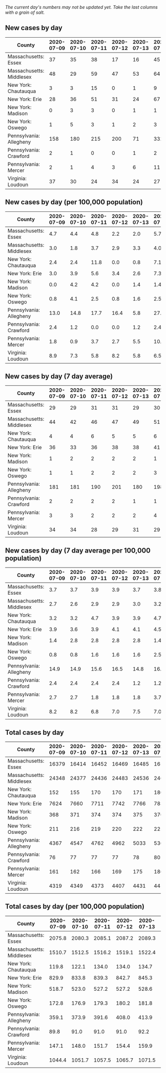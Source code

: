 _The current day's numbers may not be updated yet. Take the last columns with a grain of salt._
## New cases by day

| County | 2020-07-09 | 2020-07-10 | 2020-07-11 | 2020-07-12 | 2020-07-13 | 2020-07-14 | 2020-07-15 |
| --- | --- | --- | --- | --- | --- | --- | --- |
| Massachusetts: Essex | 37 | 35 | 38 | 17 | 16 | 45 |  |
| Massachusetts: Middlesex | 48 | 29 | 59 | 47 | 53 | 64 |  |
| New York: Chautauqua | 3 | 3 | 15 | 0 | 1 | 9 |  |
| New York: Erie | 28 | 36 | 51 | 31 | 24 | 67 |  |
| New York: Madison | 0 | 3 | 3 | 0 | 1 | 1 |  |
| New York: Oswego | 1 | 5 | 3 | 1 | 2 | 3 |  |
| Pennsylvania: Allegheny | 158 | 180 | 215 | 200 | 71 | 331 | 246 |
| Pennsylvania: Crawford | 2 | 1 | 0 | 0 | 1 | 2 |  |
| Pennsylvania: Mercer | 2 | 1 | 4 | 3 | 6 | 11 |  |
| Virginia: Loudoun | 37 | 30 | 24 | 34 | 24 | 27 | 61 |

## New cases by day (per 100,000 population)

| County | 2020-07-09 | 2020-07-10 | 2020-07-11 | 2020-07-12 | 2020-07-13 | 2020-07-14 | 2020-07-15 |
| --- | --- | --- | --- | --- | --- | --- | --- |
| Massachusetts: Essex | 4.7 | 4.4 | 4.8 | 2.2 | 2.0 | 5.7 |  |
| Massachusetts: Middlesex | 3.0 | 1.8 | 3.7 | 2.9 | 3.3 | 4.0 |  |
| New York: Chautauqua | 2.4 | 2.4 | 11.8 | 0.0 | 0.8 | 7.1 |  |
| New York: Erie | 3.0 | 3.9 | 5.6 | 3.4 | 2.6 | 7.3 |  |
| New York: Madison | 0.0 | 4.2 | 4.2 | 0.0 | 1.4 | 1.4 |  |
| New York: Oswego | 0.8 | 4.1 | 2.5 | 0.8 | 1.6 | 2.5 |  |
| Pennsylvania: Allegheny | 13.0 | 14.8 | 17.7 | 16.4 | 5.8 | 27.2 | 20.2 |
| Pennsylvania: Crawford | 2.4 | 1.2 | 0.0 | 0.0 | 1.2 | 2.4 |  |
| Pennsylvania: Mercer | 1.8 | 0.9 | 3.7 | 2.7 | 5.5 | 10.1 |  |
| Virginia: Loudoun | 8.9 | 7.3 | 5.8 | 8.2 | 5.8 | 6.5 | 14.8 |

## New cases by day (7 day average)

| County | 2020-07-09 | 2020-07-10 | 2020-07-11 | 2020-07-12 | 2020-07-13 | 2020-07-14 | 2020-07-15 |
| --- | --- | --- | --- | --- | --- | --- | --- |
| Massachusetts: Essex | 29 | 29 | 31 | 31 | 29 | 30 |  |
| Massachusetts: Middlesex | 44 | 42 | 46 | 47 | 49 | 51 |  |
| New York: Chautauqua | 4 | 4 | 6 | 5 | 5 | 6 |  |
| New York: Erie | 36 | 33 | 36 | 38 | 38 | 41 |  |
| New York: Madison | 1 | 2 | 2 | 2 | 2 | 1 |  |
| New York: Oswego | 1 | 1 | 2 | 2 | 2 | 3 |  |
| Pennsylvania: Allegheny | 181 | 181 | 190 | 201 | 180 | 198 | 200 |
| Pennsylvania: Crawford | 2 | 2 | 2 | 2 | 1 | 1 |  |
| Pennsylvania: Mercer | 3 | 3 | 2 | 2 | 2 | 4 |  |
| Virginia: Loudoun | 34 | 34 | 28 | 29 | 31 | 29 | 34 |

## New cases by day (7 day average per 100,000 population)

| County | 2020-07-09 | 2020-07-10 | 2020-07-11 | 2020-07-12 | 2020-07-13 | 2020-07-14 | 2020-07-15 |
| --- | --- | --- | --- | --- | --- | --- | --- |
| Massachusetts: Essex | 3.7 | 3.7 | 3.9 | 3.9 | 3.7 | 3.8 |  |
| Massachusetts: Middlesex | 2.7 | 2.6 | 2.9 | 2.9 | 3.0 | 3.2 |  |
| New York: Chautauqua | 3.2 | 3.2 | 4.7 | 3.9 | 3.9 | 4.7 |  |
| New York: Erie | 3.9 | 3.6 | 3.9 | 4.1 | 4.1 | 4.5 |  |
| New York: Madison | 1.4 | 2.8 | 2.8 | 2.8 | 2.8 | 1.4 |  |
| New York: Oswego | 0.8 | 0.8 | 1.6 | 1.6 | 1.6 | 2.5 |  |
| Pennsylvania: Allegheny | 14.9 | 14.9 | 15.6 | 16.5 | 14.8 | 16.3 | 16.4 |
| Pennsylvania: Crawford | 2.4 | 2.4 | 2.4 | 2.4 | 1.2 | 1.2 |  |
| Pennsylvania: Mercer | 2.7 | 2.7 | 1.8 | 1.8 | 1.8 | 3.7 |  |
| Virginia: Loudoun | 8.2 | 8.2 | 6.8 | 7.0 | 7.5 | 7.0 | 8.2 |

## Total cases by day

| County | 2020-07-09 | 2020-07-10 | 2020-07-11 | 2020-07-12 | 2020-07-13 | 2020-07-14 | 2020-07-15 |
| --- | --- | --- | --- | --- | --- | --- | --- |
| Massachusetts: Essex | 16379 | 16414 | 16452 | 16469 | 16485 | 16530 |  |
| Massachusetts: Middlesex | 24348 | 24377 | 24436 | 24483 | 24536 | 24600 |  |
| New York: Chautauqua | 152 | 155 | 170 | 170 | 171 | 180 |  |
| New York: Erie | 7624 | 7660 | 7711 | 7742 | 7766 | 7833 |  |
| New York: Madison | 368 | 371 | 374 | 374 | 375 | 376 |  |
| New York: Oswego | 211 | 216 | 219 | 220 | 222 | 225 |  |
| Pennsylvania: Allegheny | 4367 | 4547 | 4762 | 4962 | 5033 | 5364 | 5610 |
| Pennsylvania: Crawford | 76 | 77 | 77 | 77 | 78 | 80 |  |
| Pennsylvania: Mercer | 161 | 162 | 166 | 169 | 175 | 186 |  |
| Virginia: Loudoun | 4319 | 4349 | 4373 | 4407 | 4431 | 4458 | 4519 |

## Total cases by day (per 100,000 population)

| County | 2020-07-09 | 2020-07-10 | 2020-07-11 | 2020-07-12 | 2020-07-13 | 2020-07-14 | 2020-07-15 |
| --- | --- | --- | --- | --- | --- | --- | --- |
| Massachusetts: Essex | 2075.8 | 2080.3 | 2085.1 | 2087.2 | 2089.3 | 2095.0 |  |
| Massachusetts: Middlesex | 1510.7 | 1512.5 | 1516.2 | 1519.1 | 1522.4 | 1526.3 |  |
| New York: Chautauqua | 119.8 | 122.1 | 134.0 | 134.0 | 134.7 | 141.8 |  |
| New York: Erie | 829.9 | 833.8 | 839.3 | 842.7 | 845.3 | 852.6 |  |
| New York: Madison | 518.7 | 523.0 | 527.2 | 527.2 | 528.6 | 530.0 |  |
| New York: Oswego | 172.8 | 176.9 | 179.3 | 180.2 | 181.8 | 184.3 |  |
| Pennsylvania: Allegheny | 359.1 | 373.9 | 391.6 | 408.0 | 413.9 | 441.1 | 461.3 |
| Pennsylvania: Crawford | 89.8 | 91.0 | 91.0 | 91.0 | 92.2 | 94.5 |  |
| Pennsylvania: Mercer | 147.1 | 148.0 | 151.7 | 154.4 | 159.9 | 170.0 |  |
| Virginia: Loudoun | 1044.4 | 1051.7 | 1057.5 | 1065.7 | 1071.5 | 1078.0 | 1092.8 |
